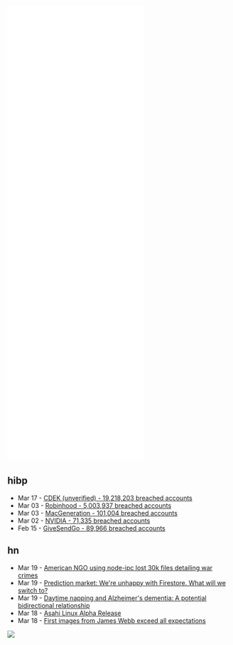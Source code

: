 ![Metrics](https://raw.githubusercontent.com/phixion/phixion/master/metrics.svg)

## hibp

<!--
for https://github.com/phixion/phixion/blob/main/.github/workflows/feeds.yml
-->
<!--START_SECTION:haveibeenpwnd-->
- Mar 17 - [CDEK (unverified) - 19,218,203 breached accounts](https://haveibeenpwned.com/PwnedWebsites#CDEK)
- Mar 03 - [Robinhood - 5,003,937 breached accounts](https://haveibeenpwned.com/PwnedWebsites#Robinhood)
- Mar 03 - [MacGeneration - 101,004 breached accounts](https://haveibeenpwned.com/PwnedWebsites#MacGeneration)
- Mar 02 - [NVIDIA - 71,335 breached accounts](https://haveibeenpwned.com/PwnedWebsites#NVIDIA)
- Feb 15 - [GiveSendGo - 89,966 breached accounts](https://haveibeenpwned.com/PwnedWebsites#GiveSendGo)
<!--END_SECTION:haveibeenpwnd-->

## hn

<!--
for https://github.com/phixion/phixion/blob/main/.github/workflows/feeds.yml
-->
<!--START_SECTION:hn-->
- Mar 19 - [American NGO using node-ipc lost 30k files detailing war crimes](https://snippet.host/kvcb)
- Mar 19 - [Prediction market: We're unhappy with Firestore. What will we switch to?](https://manifold.markets/Austin/what-database-will-manifold-be-prim)
- Mar 19 - [Daytime napping and Alzheimer's dementia: A potential bidirectional relationship](https://alz-journals.onlinelibrary.wiley.com/doi/full/10.1002/alz.12636)
- Mar 18 - [Asahi Linux Alpha Release](https://asahilinux.org/2022/03/asahi-linux-alpha-release/)
- Mar 18 - [First images from James Webb exceed all expectations](https://cosmosmagazine.com/space/exploration/first-photos-james-webb-telescope/)
<!--END_SECTION:hn-->

<!--
for https://yhype.me
-->
![](https://hit.yhype.me/github/profile?user_id=13013670)
